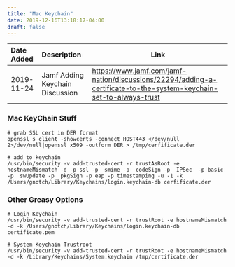 ```yaml
---
title: "Mac Keychain"
date: 2019-12-16T13:18:17-04:00
draft: false
---
```


|Date Added|Description|Link|
|:---|:---|---|
|2019-11-24| Jamf Adding Keychain Discussion| https://www.jamf.com/jamf-nation/discussions/22294/adding-a-certificate-to-the-system-keychain-set-to-always-trust| 




### Mac KeyChain Stuff


```
# grab SSL cert in DER format
openssl s_client -showcerts -connect HOST443 </dev/null 2>/dev/null|openssl x509 -outform DER > /tmp/cerfificate.der

# add to keychain
/usr/bin/security -v add-trusted-cert -r trustAsRoot -e hostnameMismatch -d -p ssl -p  smime -p  codeSign -p  IPSec  -p basic -p  swUpdate -p  pkgSign -p eap -p timestamping -u -1 -k /Users/gnotch/Library/Keychains/login.keychain-db cerfificate.der
```

### Other Greasy Options
```
# Login Keychain 
/usr/bin/security -v add-trusted-cert -r trustRoot -e hostnameMismatch -d -k /Users/gnotch/Library/Keychains/login.keychain-db certificate.pem

# System Keychain Trustroot
/usr/bin/security -v add-trusted-cert -r trustRoot -e hostnameMismatch -d -k /Library/Keychains/System.keychain /tmp/certificate.der



```
